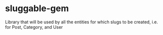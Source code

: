 sluggable-gem
=============
Library that will be used by all the entities for which slugs to be created, i.e. for Post, Category, and User
